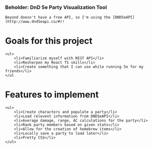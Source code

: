 ### Beholder: DnD 5e Party Visualization Tool
    Beyond doesn't have a free API, so I'm using the [DND5eAPI](http://www.dnd5eapi.co/#)!

# Goals for this project
    <ul>
        <li>Familiarize myself with REST API</li>
        <li>Resharpen my React TS skills</li>
        <li>Create something that I can use while running 5e for my friends</li>
    </ul

# Features to implement
    <ul>
        <li>Create characters and populate a party</li>
        <li>Load relevent information from DND5eAPI</li>
        <li>Average damage, range, AC calculations for the party</li>
        <li>Rank party members based on given stats</li>
        <li>Allow for the creation of homebrew items</li>
        <li>Locally save a party to load later</li>
        <li>Pretty CSS</li>
    </ul>